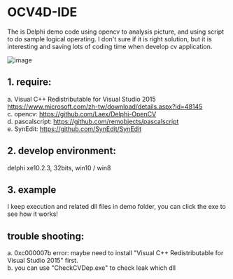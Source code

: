 #  OCV4D-IDE  #

The is Delphi demo code using opencv to analysis picture, and using script to do sample logical operating. I don't sure if it is right solution, but it is interesting and saving lots of coding time when develop cv application.
  
![image](https://github.com/zadehalex/OCV4D-IDE/blob/master/demo_main.jpg)  
  
  
##  1. require:  ##
a. Visual C++ Redistributable for Visual Studio 2015  
   https://www.microsoft.com/zh-tw/download/details.aspx?id=48145  
c. opencv: https://github.com/Laex/Delphi-OpenCV  
d. pascalscript: https://github.com/remobjects/pascalscript  
e. SynEdit:  https://github.com/SynEdit/SynEdit  

##  2. develop environment:  #
delphi xe10.2.3, 32bits, win10 / win8

##  3. example  #
I keep execution and related dll files in demo folder, you can click the exe to see how it works!


##  trouble shooting:  #
a. 0xc000007b error: maybe need to install "Visual C++ Redistributable for Visual Studio 2015" first.  
b. you can use "CheckCVDep.exe" to check leak which dll  
